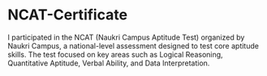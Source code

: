 # NCAT-Certificate
I participated in the NCAT (Naukri Campus Aptitude Test) organized by Naukri Campus, a national-level assessment designed to test core aptitude skills. The test focused on key areas such as Logical Reasoning, Quantitative Aptitude, Verbal Ability, and Data Interpretation.
